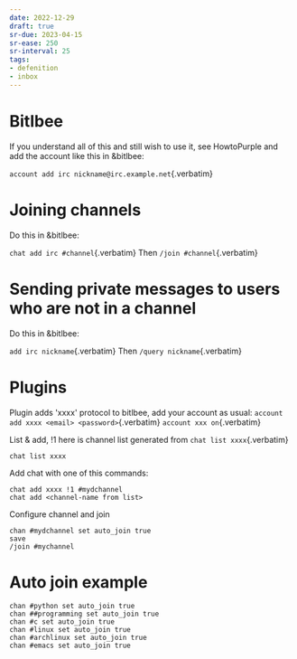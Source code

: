 ```yaml
---
date: 2022-12-29
draft: true
sr-due: 2023-04-15
sr-ease: 250
sr-interval: 25
tags:
- defenition
- inbox
---
```


# Bitlbee

If you understand all of this and still wish to use it, see HowtoPurple and add
the account like this in &bitlbee:

`account add irc nickname@irc.example.net`{.verbatim}

# Joining channels

Do this in &bitlbee:

`chat add irc #channel`{.verbatim} Then `/join #channel`{.verbatim}

# Sending private messages to users who are not in a channel

Do this in &bitlbee:

`add irc nickname`{.verbatim} Then `/query nickname`{.verbatim}

# Plugins

Plugin adds \'xxxx\' protocol to bitlbee, add your account as usual:
`account add xxxx <email> <password>`{.verbatim} `account xxx on`{.verbatim}

List & add, !1 here is channel list generated from `chat list xxxx`{.verbatim}

```example
chat list xxxx
```

Add chat with one of this commands:

```example
chat add xxxx !1 #mydchannel
chat add <channel-name from list>
```

Configure channel and join

```example
chan #mydchannel set auto_join true
save
/join #mychannel
```

# Auto join example

    chan #python set auto_join true
    chan ##programming set auto_join true
    chan #c set auto_join true
    chan #linux set auto_join true
    chan #archlinux set auto_join true
    chan #emacs set auto_join true